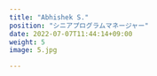 ```yaml
---
title: "Abhishek S."
position: "シニアプログラムマネージャー"
date: 2022-07-07T11:44:14+09:00
weight: 5
image: 5.jpg

---
```

